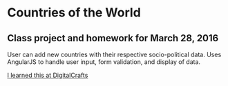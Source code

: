 # Countries of the World

## Class project and homework for March 28, 2016

User can add new countries with their respective socio-political data. Uses AngularJS to handle user input, form validation, and display of data.

[I learned this at DigitalCrafts](https://www.digitalcrafts.com)